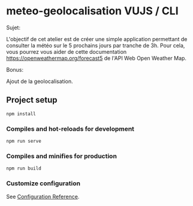 # meteo-geolocalisation VUJS / CLI

Sujet:

L'objectif de cet atelier est de créer une simple application permettant de consulter la météo sur le 5 prochains jours par tranche de 3h. Pour cela, vous pourrez vous aider de cette documentation https://openweathermap.org/forecast5  de l'API Web Open Weather Map.

Bonus:

Ajout de la geolocalisation.

## Project setup
```
npm install
```

### Compiles and hot-reloads for development
```
npm run serve
```

### Compiles and minifies for production
```
npm run build
```

### Customize configuration
See [Configuration Reference](https://cli.vuejs.org/config/).
